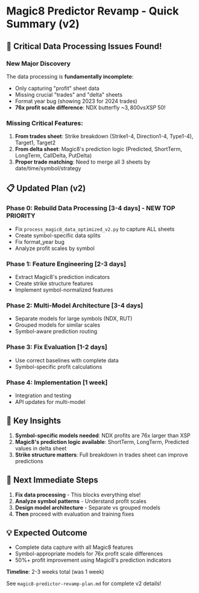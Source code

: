 # Magic8 Predictor Revamp - Quick Summary (v2)

## 🚨 Critical Data Processing Issues Found!

### New Major Discovery
The data processing is **fundamentally incomplete**:
- Only capturing "profit" sheet data
- Missing crucial "trades" and "delta" sheets  
- Format year bug (showing 2023 for 2024 trades)
- **76x profit scale difference**: NDX butterfly ~$3,800 vs XSP ~$50!

### Missing Critical Features:
1. **From trades sheet**: Strike breakdown (Strike1-4, Direction1-4, Type1-4), Target1, Target2
2. **From delta sheet**: Magic8's prediction logic (Predicted, ShortTerm, LongTerm, CallDelta, PutDelta)
3. **Proper trade matching**: Need to merge all 3 sheets by date/time/symbol/strategy

## 📋 Updated Plan (v2)

### Phase 0: Rebuild Data Processing [3-4 days] - NEW TOP PRIORITY
- Fix `process_magic8_data_optimized_v2.py` to capture ALL sheets
- Create symbol-specific data splits  
- Fix format_year bug
- Analyze profit scales by symbol

### Phase 1: Feature Engineering [2-3 days]
- Extract Magic8's prediction indicators
- Create strike structure features
- Implement symbol-normalized features

### Phase 2: Multi-Model Architecture [3-4 days]
- Separate models for large symbols (NDX, RUT)
- Grouped models for similar scales
- Symbol-aware prediction routing

### Phase 3: Fix Evaluation [1-2 days]
- Use correct baselines with complete data
- Symbol-specific profit calculations

### Phase 4: Implementation [1 week]
- Integration and testing
- API updates for multi-model

## 🎯 Key Insights

1. **Symbol-specific models needed**: NDX profits are 76x larger than XSP
2. **Magic8's prediction logic available**: ShortTerm, LongTerm, Predicted values in delta sheet
3. **Strike structure matters**: Full breakdown in trades sheet can improve predictions

## 🚀 Next Immediate Steps

1. **Fix data processing** - This blocks everything else!
2. **Analyze symbol patterns** - Understand profit scales
3. **Design model architecture** - Separate vs grouped models
4. **Then** proceed with evaluation and training fixes

## 💡 Expected Outcome
- Complete data capture with all Magic8 features
- Symbol-appropriate models for 76x profit scale differences
- 50%+ profit improvement using Magic8's prediction indicators

**Timeline**: 2-3 weeks total (was 1 week)

See `magic8-predictor-revamp-plan.md` for complete v2 details!
